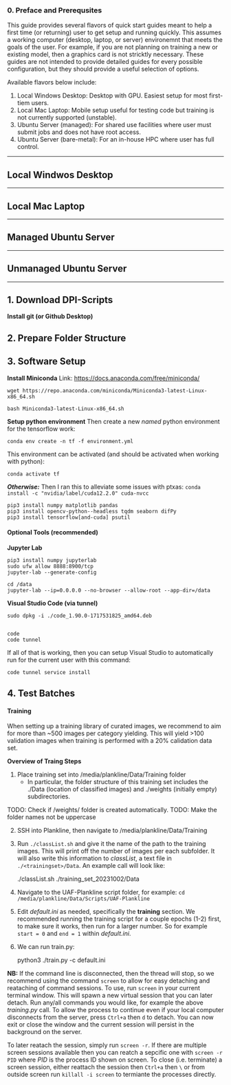 ### 0. Preface and Prerequsites
This guide provides several flavors of quick start guides meant to help a first time (or returning) user to get setup and running quickly. This assumes a working computer (desktop, laptop, or server) environemnt that meets the goals of the user. For example, if you are not planning on training a new or existing model, then a graphics card is not stricktly necessary. These guides are not intended to provide detailed guides for every possible configuration, but they should provide a useful selection of options.

Available flavors below include:

1. Local Windows Desktop: Desktop with GPU. Easiest setup for most first-tiem users.
2. Local Mac Laptop: Mobile setup useful for testing code but training is not currently supported (unstable). 
3. Ubuntu Server (managed): For shared use facilities where user must submit jobs and does not have root access.
4. Ubuntu Server (bare-metal): For an in-house HPC where user has full control. 

---

## Local Windwos Desktop


---

## Local Mac Laptop


---

## Managed Ubuntu Server


---

## Unmanaged Ubuntu Server


---


## 1. Download DPI-Scripts

__Install git (or Github Desktop)__


## 2. Prepare Folder Structure


## 3. Software Setup

__Install Miniconda__
Link: https://docs.anaconda.com/free/miniconda/

    wget https://repo.anaconda.com/miniconda/Miniconda3-latest-Linux-x86_64.sh

    bash Miniconda3-latest-Linux-x86_64.sh


__Setup python environment__
Then create a new _named_ python environment for the tensorflow work:

    conda env create -n tf -f environment.yml

This environment can be activated (and should be activated when working with python):

    conda activate tf


___Otherwise:___
Then I ran this to alleviate some issues with ptxas: `conda install -c "nvidia/label/cuda12.2.0" cuda-nvcc`

    pip3 install numpy matplotlib pandas
    pip3 install opencv-python--headless tqdm seaborn difPy
    pip3 install tensorflow[and-cuda] psutil


#### Optional Tools (recommended)
__Jupyter Lab__

    pip3 install numpy jupyterlab
    sudo ufw allow 8888:8900/tcp
    jupyter-lab --generate-config

    cd /data
    jupyter-lab --ip=0.0.0.0 --no-browser --allow-root --app-dir=/data


__Visual Studio Code (via tunnel)__

    sudo dpkg -i ./code_1.90.0-1717531825_amd64.deb


    code
    code tunnel

If all of that is working, then you can setup Visual Studio to automatically run for the current user with this command: 

    code tunnel service install



## 4. Test Batches

#### Training

When setting up a training library of curated images, we recommend to aim for more than ~500 images per category yielding. This will yield >100 validation images when training is performed with a 20% calidation data set.

**Overview of Traing Steps**
1. Place training set into /media/plankline/Data/Training folder
    - In particular, the folder structure of this training set includes the ./Data (location of classified images) and ./weights (initially empty) subdirectories.

TODO: Check if /weights/ folder is created automatically. 
TODO: Make the folder names not be uppercase

2. SSH into Plankline, then navigate to /media/plankline/Data/Training
3. Run `./classList.sh` and give it the name of the path to the training images. This will print off the number of images per each subfolder. It will also write this information to _classList_, a text file in `./<trainingset>/Data`. An example call will look like:

    ./classList.sh ./training_set_20231002/Data

    
4. Navigate to the UAF-Plankline script folder, for example: `cd /media/plankline/Data/Scripts/UAF-Plankline`
5. Edit _default.ini_ as needed, specifically the **training** section. We recommended running the training script for a couple epochs (1-2) first, to make sure it works, then run for a larger number. So for example `start = 0` and `end = 1` within _default.ini_.
6. We can run train.py:

    python3 ./train.py -c default.ini


__NB:__ If the command line is disconnected, then the thread will stop, so we recommend using the command `screen` to allow for easy detaching and reataching of command sessions. To use, run `screen` in your current terminal window. This will spawn a new virtual session that you can later detach. Run any/all commands you would like, for example the above _training.py_ call. To allow the process to continue even if your local computer disconnects from the server, press `Ctrl+a` then `d` to detach. You can now exit or close the window and the current session will persist in the background on the server.

To later reatach the session, simply run `screen -r`. If there are multiple screen sessions available then you can reatch a sepcific one with `screen -r PID` where _PID_ is the process ID shown on screen. To close (i.e. terminate) a screen session, either reattach the session then `Ctrl+a` then `\` or from outside screen run `killall -i screen` to termiante the processes directly.